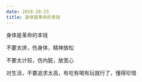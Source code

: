 ```yaml
---
date: 2018-10-23
title: 身体是革命的本钱
---
```

身体是革命的本钱

不要太拼，伤身体，精神放松

不要太计较，伤内脏，放宽心

对生活，不要追求太高，有吃有喝有玩就行了，懂得珍惜
